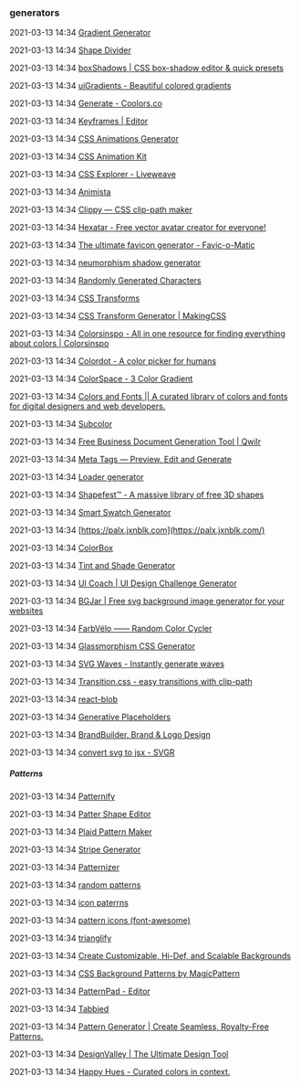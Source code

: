 ###  generators

2021-03-13 14:34 [Gradient Generator](https://cssgradient.io/)

2021-03-13 14:34 [Shape Divider](https://www.shapedivider.app/?ref=producthunt)

2021-03-13 14:34 [boxShadows | CSS box-shadow editor &amp; quick presets](https://boxshadows.com/presets)

2021-03-13 14:34 [uiGradients - Beautiful colored gradients](https://uigradients.com/#Friday)

2021-03-13 14:34 [Generate - Coolors.co](https://coolors.co/daffef-00171f-00a8e8-003459-007ea7)

2021-03-13 14:34 [Keyframes | Editor](https://keyframes.app/editor/)

2021-03-13 14:34 [CSS Animations Generator](http://www.theappguruz.com/tag-tools/web/CSSAnimations/)

2021-03-13 14:34 [CSS Animation Kit](http://angrytools.com/css/animation/)

2021-03-13 14:34 [CSS Explorer - Liveweave](https://liveweave.com/cssgen/index.html)

2021-03-13 14:34 [Animista](http://animista.net/play/entrances/flip-in)

2021-03-13 14:34 [Clippy — CSS clip-path maker](https://bennettfeely.com/clippy/)

2021-03-13 14:34 [Hexatar - Free vector avatar creator for everyone!](http://www.hexatar.com/free-vector-avatar.html)

2021-03-13 14:34 [The ultimate favicon generator - Favic-o-Matic](https://favicomatic.com/done)

2021-03-13 14:34 [neumorphism shadow generator](https://neumorphism.io/#55b9f3)

2021-03-13 14:34 [Randomly Generated Characters](https://bigheads.io/)

2021-03-13 14:34 [CSS Transforms](https://westciv.com/tools/3Dtransforms/index.html)

2021-03-13 14:34 [CSS Transform Generator | MakingCSS](https://makingcss.com/transform)

2021-03-13 14:34 [Colorsinspo - All in one resource for finding everything about colors | Colorsinspo](https://colorsinspo.com/color-palettes/2)

2021-03-13 14:34 [Colordot - A color picker for humans](https://color.hailpixel.com/)

2021-03-13 14:34 [ColorSpace - 3 Color Gradient](https://mycolor.space/gradient3?ori=to+right+top&hex=%23FFFC00&hex2=%23FDEB71&hex3=%23F8D800&submit=submit)

2021-03-13 14:34 [Colors and Fonts || A curated library of colors and fonts for digital designers and web developers.](https://www.colorsandfonts.com/)

2021-03-13 14:34 [Subcolor](https://subcolor.github.io/)

2021-03-13 14:34 [Free Business Document Generation Tool | Qwilr](https://qwilr.com/document-generator/)

2021-03-13 14:34 [Meta Tags — Preview, Edit and Generate](https://metatags.io/)

2021-03-13 14:34 [Loader generator](https://loaders.io/)

2021-03-13 14:34 [Shapefest™ - A massive library of free 3D shapes](https://www.shapefest.com/)

2021-03-13 14:34 [Smart Swatch Generator](https://smart-swatch.netlify.app/#692ba8)

2021-03-13 14:34 [https://palx.jxnblk.com](https://palx.jxnblk.com/)

2021-03-13 14:34 [ColorBox](https://colorbox.io/)

2021-03-13 14:34 [Tint and Shade Generator](https://maketintsandshades.com/#FDA831)

2021-03-13 14:34 [UI Coach | UI Design Challenge Generator](https://uicoach.io/app)

2021-03-13 14:34 [BGJar | Free svg background image generator for your websites](https://bgjar.com/)

2021-03-13 14:34 [FarbVélo —— Random Color Cycler](https://farbvelo.elastiq.ch/)

2021-03-13 14:34 [Glassmorphism CSS Generator](https://glassmorphism.com/)

2021-03-13 14:34 [SVG Waves - Instantly generate waves](https://www.svgwaves.io/)

2021-03-13 14:34 [Transition.css - easy transitions with clip-path](https://transition.style/#in:circle:bottom-right)

2021-03-13 14:34 [react-blob](https://hermanya.github.io/react-blob/)

2021-03-13 14:34 [Generative Placeholders](https://generative-placeholders.glitch.me/)

2021-03-13 14:34 [BrandBuilder. Brand &amp; Logo Design](https://brandbuilder.ai/)

2021-03-13 14:34 [convert svg to jsx - SVGR](https://react-svgr.com/playground/?icon=true)

#####  Patterns

2021-03-13 14:34 [Patternify](http://www.patternify.com/)

2021-03-13 14:34 [Patter Shape Editor](https://eskimoblood.github.io/gerstnerizer/)

2021-03-13 14:34 [Plaid Pattern Maker](http://www.tartanmaker.com/)

2021-03-13 14:34 [Stripe Generator](http://www.stripegenerator.com/)

2021-03-13 14:34 [Patternizer](https://patternizer.com/ycsv)

2021-03-13 14:34 [random patterns](https://btmills.github.io/geopattern/geopattern.html)

2021-03-13 14:34 [icon paterrns](http://www.kennethcachia.com/plain-pattern/)

2021-03-13 14:34 [pattern icons (font-awesome)](https://patternico.com/)

2021-03-13 14:34 [trianglify](https://trianglify.io/)

2021-03-13 14:34 [Create Customizable, Hi-Def, and Scalable Backgrounds](https://www.svgbackgrounds.com/#pattern-randomized)

2021-03-13 14:34 [CSS Background Patterns by MagicPattern](https://magicpattern.design/tools/css-backgrounds)

2021-03-13 14:34 [PatternPad - Editor](https://patternpad.com/editor.html)

2021-03-13 14:34 [Tabbied](https://tabbied.com/)

2021-03-13 14:34 [Pattern Generator | Create Seamless, Royalty-Free Patterns.](https://doodad.dev/pattern-generator/)

2021-03-13 14:34 [DesignValley | The Ultimate Design Tool](https://designvalley.club/)

2021-03-13 14:34 [Happy Hues - Curated colors in context.](https://www.happyhues.co/)



